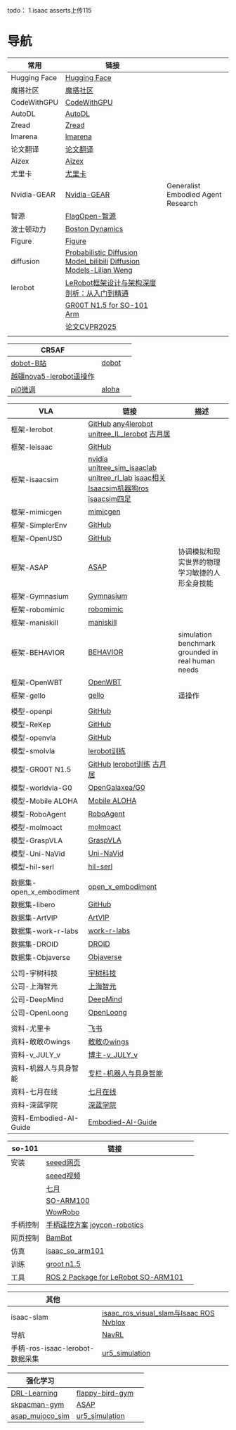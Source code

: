 todo：
1.isaac asserts上传115

# 导航

| 常用         | 链接                                                         |                                    |
| ------------ | ------------------------------------------------------------ | ---------------------------------- |
| Hugging Face | [Hugging Face](https://huggingface.co/)                      |                                    |
| 魔搭社区     | [魔搭社区](https://modelscope.cn/my/overview)                |                                    |
| CodeWithGPU  | [CodeWithGPU](https://www.codewithgpu.com/image)             |                                    |
| AutoDL       | [AutoDL](https://www.autodl.com/machine/list)                |                                    |
| Zread        | [Zread](https://zread.ai/)                                   |                                    |
| lmarena      | [lmarena](https://lmarena.ai/leaderboard)                    |                                    |
| 论文翻译     | [论文翻译](https://www.julyedu.com/#exercise-container)      |                                    |
| Aizex        | [Aizex](https://aizex.net/plusPool)                          |                                    |
| 尤里卡       | [尤里卡](https://dcntch0yoc4t.feishu.cn/next/messenger)      |                                    |
| Nvidia-GEAR  | [Nvidia-GEAR](https://research.nvidia.com/labs/gear/)        | Generalist Embodied Agent Research |
| 智源         | [FlagOpen-智源](https://github.com/FlagOpen)                 |                                    |
| 波士顿动力   | [Boston Dynamics](https://bostondynamics.com/)               |                                    |
| Figure       | [Figure](https://www.figure.ai/)                             |                                    |
| diffusion    | [Probabilistic Diffusion Model_bilibili](https://www.bilibili.com/video/BV1b541197HX/?vd_source=d91bffd2a7a6acff9ff536f2f1332429)   [Diffusion Models-Lilian Weng](https://lilianweng.github.io/posts/2021-07-11-diffusion-models/) |                                    |
| lerobot      | [LeRobot框架设计与架构深度剖析：从入门到精通](https://www.guyuehome.com/detail?id=1938233439339741186) |                                    |
|              | [GR00T N1.5 for SO-101 Arm](https://huggingface.co/blog/nvidia/gr00t-n1-5-so101-tuning) |                                    |
|              | [论文CVPR2025](https://www.bilibili.com/video/BV1xHXsYnE68?spm_id_from=333.788.player.player_end_recommend_autoplay&vd_source=d91bffd2a7a6acff9ff536f2f1332429) |                                    |
|              |                                                              |                                    |

| CR5AF                                                        |                                                              |      |
| ------------------------------------------------------------ | ------------------------------------------------------------ | ---- |
| [dobot-B站](https://space.bilibili.com/671056987/lists)      | [dobot](https://www.dobot.cn/service/download-center)        |      |
| [越疆nova5-lerobot遥操作](https://www.bilibili.com/video/BV1WnZcYhE6F?spm_id_from=333.788.recommend_more_video.3&vd_source=d91bffd2a7a6acff9ff536f2f1332429) |                                                              |      |
| [pi0微调](https://blog.csdn.net/v_JULY_v/article/details/146125555) | [aloha](https://blog.csdn.net/v_JULY_v/article/details/135566948) |      |



| VLA                      | 链接                                                         | 描述                                              |
| ------------------------ | ------------------------------------------------------------ | ------------------------------------------------- |
| 框架-lerobot             | [GitHub](https://github.com/huggingface/lerobot)   [any4lerobot](https://github.com/Tavish9/any4lerobot)   [unitree_IL_lerobot](https://github.com/unitreerobotics/unitree_IL_lerobot)   [古月居](https://www.guyuehome.com/detail?id=1938233439339741186) |                                                   |
| 框架-leisaac             | [GitHub](https://github.com/LightwheelAI/leisaac/tree/main)  |                                                   |
| 框架-isaacsim            | [nvidia](https://github.com/Lifelong-Robot-Learning/LIBERO)   [unitree_sim_isaaclab](https://github.com/unitreerobotics/unitree_sim_isaaclab/tree/main)   [unitree_rl_lab](https://github.com/unitreerobotics/unitree_rl_lab)   [isaac相关](https://www.bilibili.com/video/BV18J3FzfEL6/?spm_id_from=333.337.search-card.all.click&vd_source=d91bffd2a7a6acff9ff536f2f1332429)   [Isaacsim机器狗ros](https://www.bilibili.com/video/BV1HsSiYNEvZ/?spm_id_from=333.337.search-card.all.click&vd_source=d91bffd2a7a6acff9ff536f2f1332429)   [isaacsim四足](https://www.bilibili.com/video/BV1WQJ8zZEaV?spm_id_from=333.788.videopod.sections&vd_source=d91bffd2a7a6acff9ff536f2f1332429) |                                                   |
| 框架-mimicgen            | [mimicgen](https://github.com/NVlabs/mimicgen)               |                                                   |
| 框架-SimplerEnv          | [GitHub](https://github.com/simpler-env/SimplerEnv?tab=readme-ov-file) |                                                   |
| 框架-OpenUSD             | [GitHub](https://github.com/PixarAnimationStudios/OpenUSD)   |                                                   |
| 框架-ASAP                | [ASAP](https://github.com/LeCAR-Lab/ASAP)                    | 协调模拟和现实世界的物理学习敏捷的人形全身技能    |
| 框架-Gymnasium           | [Gymnasium](https://github.com/Farama-Foundation/Gymnasium)  |                                                   |
| 框架-robomimic           | [robomimic](https://robomimic.github.io/)                    |                                                   |
| 框架-maniskill           | [maniskill](https://www.maniskill.ai/)                       |                                                   |
| 框架-BEHAVIOR            | [BEHAVIOR](https://behavior.stanford.edu/index.html)         | simulation benchmark grounded in real human needs |
| 框架-OpenWBT             | [OpenWBT](https://github.com/GalaxyGeneralRobotics/OpenWBT/blob/main/README_zh.md) |                                                   |
| 框架-gello               | [gello](https://github.com/wuphilipp/gello_software)         | 遥操作                                            |
|                          |                                                              |                                                   |
| 模型-openpi              | [GitHub](https://github.com/Physical-Intelligence/openpi)    |                                                   |
| 模型-ReKep               | [GitHub](https://github.com/huangwl18/ReKep)                 |                                                   |
| 模型-openvla             | [GitHub](https://github.com/openvla/openvla)                 |                                                   |
| 模型-smolvla             | [lerobot训练](https://huggingface.co/blog/smolvla)           |                                                   |
| 模型-GR00T N1.5          | [GitHub](https://github.com/NVIDIA/Isaac-GR00T)  [lerobot训练](https://huggingface.co/blog/nvidia/gr00t-n1-5-so101-tuning)   [古月居](https://www.guyuehome.com/detail?id=1943901579843272705) |                                                   |
| 模型-worldvla-G0         | [OpenGalaxea/G0](https://github.com/OpenGalaxea/G0/tree/main) |                                                   |
| 模型-Mobile ALOHA        | [Mobile ALOHA](https://mobile-aloha.github.io/cn.html)       |                                                   |
| 模型-RoboAgent           | [RoboAgent](https://robopen.github.io/)                      |                                                   |
| 模型-molmoact            | [molmoact](https://allenai.org/blog/molmoact)                |                                                   |
| 模型-GraspVLA            | [GraspVLA](https://github.com/PKU-EPIC/GraspVLA)             |                                                   |
| 模型-Uni-NaVid           | [Uni-NaVid](https://pku-epic.github.io/Uni-NaVid/)           |                                                   |
| 模型-hil-serl            | [hil-serl](https://github.com/rail-berkeley/hil-serl)        |                                                   |
|                          |                                                              |                                                   |
| 数据集-open_x_embodiment | [open_x_embodiment](https://github.com/google-deepmind/open_x_embodiment) |                                                   |
| 数据集-libero            | [GitHub](https://github.com/Lifelong-Robot-Learning/LIBERO)  |                                                   |
| 数据集-ArtVIP            | [ArtVIP](https://huggingface.co/datasets/x-humanoid-robomind/ArtVIP/tree/main) |                                                   |
| 数据集-work-r-labs       | [work-r-labs](https://github.com/work-r-labs/robots)         |                                                   |
| 数据集-DROID             | [DROID](https://droid-dataset.github.io/)                    |                                                   |
| 数据集-Objaverse         | [Objaverse](https://objaverse.allenai.org/)                  |                                                   |
|                          |                                                              |                                                   |
| 公司-宇树科技            | [宇树科技](https://www.unitree.com/cn)                       |                                                   |
| 公司-上海智元            | [上海智元](https://www.zhiyuan-robot.com/)                   |                                                   |
| 公司-DeepMind            | [DeepMind](https://deepmind.google/discover/blog/)           |                                                   |
| 公司-OpenLoong           | [OpenLoong](https://www.openloong.org.cn/cn)                 |                                                   |
|                          |                                                              |                                                   |
| 资料-尤里卡              | [飞书](https://dcntch0yoc4t.feishu.cn/next/messenger)        |                                                   |
| 资料-敢敢のwings         | [敢敢のwings](https://www.guyuehome.com/userDetail?id=1824721785539334146) |                                                   |
| 资料-v_JULY_v            | [博主-v_JULY_v](https://blog.csdn.net/v_JULY_v?type=blog)    |                                                   |
| 资料-机器人与具身智能    | [专栏-机器人与具身智能](https://blog.csdn.net/2506_90492529/category_12978237.html) |                                                   |
| 资料-七月在线            | [七月在线](https://www.julyedu.com/)                         |                                                   |
| 资料-深蓝学院            | [深蓝学院](https://www.shenlanxueyuan.com/)                  |                                                   |
| 资料-Embodied-AI-Guide   | [Embodied-AI-Guide](https://github.com/TianxingChen/Embodied-AI-Guide) |                                                   |



| so-101   | 链接                                                         |      |
| -------- | ------------------------------------------------------------ | ---- |
| 安装     | [seeed网页](https://wiki.seeedstudio.com/cn/lerobot_so100m_new/#数据集制作采集) |      |
|          | [seeed视频](https://www.bilibili.com/video/BV1NybhzREop?spm_id_from=333.788.videopod.sections&vd_source=d91bffd2a7a6acff9ff536f2f1332429) |      |
|          | [七月](https://blog.csdn.net/v_JULY_v/article/details/139692392) |      |
|          | [SO-ARM100](https://blog.csdn.net/Only_Wolfy/article/details/148438626) |      |
|          | [WowRobo](https://wiki.wowrobo.com/zh/home)                  |      |
| 手柄控制 | [手柄遥控方案](https://www.bilibili.com/video/BV1xRc6eHEvL?spm_id_from=333.788.videopod.sections&vd_source=d91bffd2a7a6acff9ff536f2f1332429)   [joycon-robotics](https://github.com/box2ai-robotics/joycon-robotics) |      |
| 网页控制 | [BamBot](https://bambot.org/)                                |      |
| 仿真     | [isaac_so_arm101](https://github.com/MuammerBay/isaac_so_arm101) |      |
| 训练     | [groot n1.5](https://zhuanlan.zhihu.com/p/1938339457687356969) |      |
| 工具     | [ROS 2 Package for LeRobot SO-ARM101](https://github.com/Pavankv92/lerobot_ws) |      |



| 其他                            |                                                              |      |
| ------------------------------- | ------------------------------------------------------------ | ---- |
| isaac-slam                      | [isaac_ros_visual_slam与Isaac ROS Nvblox](https://www.bilibili.com/video/BV14jBRYNE93/?spm_id_from=333.337.search-card.all.click&vd_source=d91bffd2a7a6acff9ff536f2f1332429) |      |
| 导航                            | [NavRL](https://github.com/Zhefan-Xu/NavRL)                  |      |
| 手柄-ros-isaac-lerobot-数据采集 | [ur5_simulation](https://www.youtube.com/watch?v=eO5wMzw9LeQ) |      |



| 强化学习                                                     |                                                              |      |
| ------------------------------------------------------------ | ------------------------------------------------------------ | ---- |
| [DRL-Learning](https://github.com/yusongmin1/DRL-Learning)   | [flappy-bird-gym](https://github.com/Talendar/flappy-bird-gym) |      |
| [skpacman-gym](https://github.com/CN-Shopkeeper/skpacman-gym) | [ASAP](https://github.com/LeCAR-Lab/ASAP)                    |      |
| [asap_mujoco_sim](https://github.com/feidedao/asap_mujoco_sim/tree/main) | [ur5_simulation](https://www.youtube.com/watch?v=eO5wMzw9LeQ) |      |
